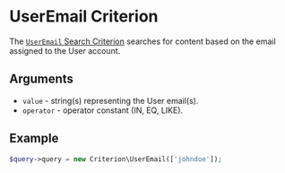 # UserEmail Criterion

The [`UserEmail` Search Criterion](https://github.com/ezsystems/ezpublish-kernel/blob/v8.0.0-beta3/eZ/Publish/API/Repository/Values/Content/Query/Criterion/UserEmail.php)
searches for content based on the email assigned to the User account.

## Arguments

- `value` - string(s) representing the User email(s).
- `operator` - operator constant (IN, EQ, LIKE).

## Example

``` php
$query->query = new Criterion\UserEmail(['johndoe']);
```
